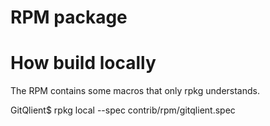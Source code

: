 # RPM package


# How build locally

The RPM contains some macros that only rpkg understands.

GitQlient$ rpkg local --spec contrib/rpm/gitqlient.spec
